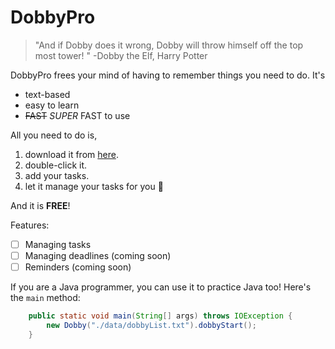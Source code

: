 # DobbyPro

>"And if Dobby does it wrong, Dobby will throw himself off the top most tower! " -Dobby the Elf, Harry Potter

DobbyPro frees your mind of having to remember things you need to do. It's

- text-based
- easy to learn
- ~~FAST~~ _SUPER_ FAST to use

All you need to do is, 
1. download it from [here](https://github.com/avock/ip/releases).
2. double-click it.
3. add your tasks.
4. let it manage your tasks for you :elf:

And it is **FREE**!

Features:

- [ ] Managing tasks
- [ ] Managing deadlines (coming soon)
- [ ] Reminders (coming soon)

If you are a Java programmer, you can use it to practice Java too! Here's the `main` method: 
````java
    public static void main(String[] args) throws IOException {
        new Dobby("./data/dobbyList.txt").dobbyStart();
    }
````